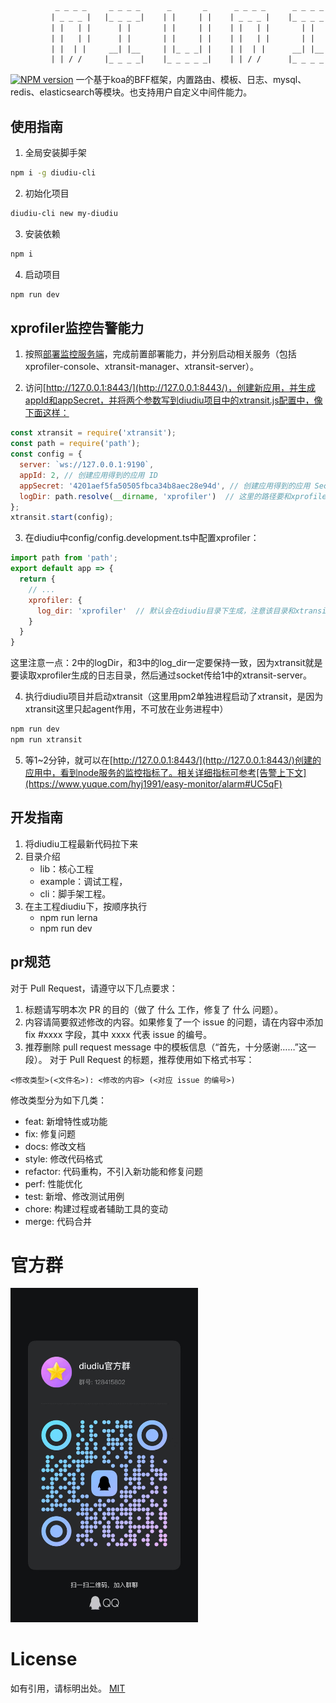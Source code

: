 
```html
          _ _ _ _     _ _ _ _      _       _      _ _ _ _      _ _ _ _      _       _
         | _ _ _ |   |_ _ _ _|    | |     | |    | _ _ _ |    |_ _ _ _|    | |     | |
         | |   | |      | |       | |     | |    | |   | |       | |       | |     | |
         | |   | |      | |       | |     | |    | |   | |       | |       | |     | |
         | |  | |     __| |__     | |_ _ _| |    | |  | |      __| |__     | |_ _ _| |
         | | / /     |_ _ _ _|    |_ _ _ _ _|    | | / /      |_ _ _ _|    |_ _ _ _ _|
```
[![NPM version][npm-image]][npm-url]
  一个基于koa的BFF框架，内置路由、模板、日志、mysql、redis、elasticsearch等模块。也支持用户自定义中间件能力。

## 使用指南
1. 全局安装脚手架
```bash
npm i -g diudiu-cli
```
2. 初始化项目
```bash
diudiu-cli new my-diudiu
```
3. 安装依赖
```bash
npm i
```
4. 启动项目
```bash
npm run dev
```

## xprofiler监控告警能力
1. 按照[部署监控服务端](https://www.yuque.com/hyj1991/easy-monitor/deployment)，完成前置部署能力，并分别启动相关服务（包括xprofiler-console、xtransit-manager、xtransit-server）。

2. 访问[http://127.0.0.1:8443/](http://127.0.0.1:8443/)，创建新应用，并生成appId和appSecret，并将两个参数写到diudiu项目中的xtransit.js配置中，像下面这样：
```JavaScript
const xtransit = require('xtransit');
const path = require('path');
const config = {
  server: `ws://127.0.0.1:9190`, 
  appId: 2, // 创建应用得到的应用 ID
  appSecret: '4201aef5fa50505fbca34b8aec28e94d', // 创建应用得到的应用 Secret
  logDir: path.resolve(__dirname, 'xprofiler')  // 这里的路径要和xprofiler的log_dir要保持完全一致
};
xtransit.start(config);
```

3. 在diudiu中config/config.development.ts中配置xprofiler：
```JavaScript
import path from 'path';
export default app => {
  return {
    // ...
    xprofiler: {
      log_dir: 'xprofiler'  // 默认会在diudiu目录下生成，注意该目录和xtransit.js中的logDir一定要保持一致
    }
  }
}
```
这里注意一点：2中的logDir，和3中的log_dir一定要保持一致，因为xtransit就是要读取xprofiler生成的日志目录，然后通过socket传给1中的xtransit-server。

4. 执行diudiu项目并启动xtransit（这里用pm2单独进程启动了xtransit，是因为xtransit这里只起agent作用，不可放在业务进程中）
```bash
npm run dev
npm run xtransit
```

5. 等1~2分钟，就可以在[http://127.0.0.1:8443/](http://127.0.0.1:8443/)创建的应用中，看到node服务的监控指标了。相关详细指标可参考[告警上下文](https://www.yuque.com/hyj1991/easy-monitor/alarm#UC5qF)

## 开发指南
1. 将diudiu工程最新代码拉下来
2. 目录介绍
    - lib：核心工程
    - example：调试工程，
    - cli：脚手架工程。
3. 在主工程diudiu下，按顺序执行
    - npm run lerna
    - npm run dev


## pr规范
对于 Pull Request，请遵守以下几点要求：

1. 标题请写明本次 PR 的目的（做了 什么 工作，修复了 什么 问题）。
2. 内容请简要叙述修改的内容。如果修复了一个 issue 的问题，请在内容中添加 fix #xxxx 字段，其中 xxxx 代表 issue 的编号。
3. 推荐删除 pull request message 中的模板信息（“首先，十分感谢……”这一段）。
对于 Pull Request 的标题，推荐使用如下格式书写：
```
<修改类型>(<文件名>): <修改的内容> (<对应 issue 的编号>)
```

修改类型分为如下几类：

- feat: 新增特性或功能
- fix: 修复问题
- docs: 修改文档
- style: 修改代码格式
- refactor: 代码重构，不引入新功能和修复问题
- perf: 性能优化
- test: 新增、修改测试用例
- chore: 构建过程或者辅助工具的变动
- merge: 代码合并

# 官方群
<img src="/docs/qq.jpg" alt="qq group" width="300"/>

# License

如有引用，请标明出处。
[MIT](https://github.com/SKHon/koa-book-code/blob/master/LICENSE)

[demostart-url]: ./DEMOSTART.md
[npm-image]: https://img.shields.io/badge/npm-v0.0.1-green
[pr-welcoming-image]: https://img.shields.io/badge/PRs-welcome-orange
[pr-welcoming-url]: https://github.com/skhon/diudiu/pull/new
[travis-image]: https://img.shields.io/badge/build-passing-blue
[npm-url]: https://www.npmjs.com/package/diudiu-core
[build-url]: https://github.com/SKHon/diudiu
